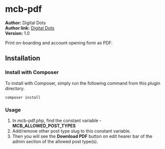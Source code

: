 # mcb-pdf

**Author:** Digital Dots  
**Author link:** [Digital Dots](https://digitaldots.com.mm)  
**Version:** 1.0

Print on-boarding and account opening form as PDF. 

## Installation ##

### Install with Composer ###
To install with Composer, simply run the following command from this plugin directory. 
```
composer install
```
### Usage ###
1. In mcb-pdf.php, find the constant variable - **MCB_ALLOWED_POST_TYPES**
2. Add/remove other post type slug to this constant variable. 
3. Then you will see the **Download PDF** button on edit hearer bar of the admin section of the allowed post type(s).